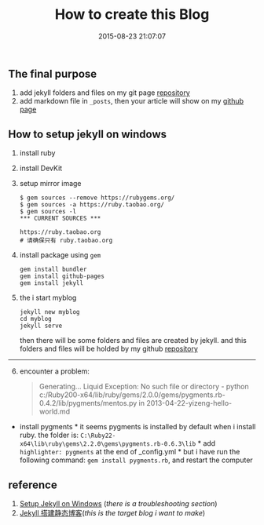﻿---
layout: post
title:  "How to create this Blog"
date:   2015-08-23 21:07:07
categories: jekyll
---
## The final purpose
1. add jekyll folders and files on my git page [repository](https://github.com/ray525/ray525.github.io)
2. add markdown file in `_posts`, then your article will show on my [github page](http://ray525.github.io/)

## How to setup jekyll on windows
1. install ruby
2. install DevKit
3. setup mirror image
    ```
    $ gem sources --remove https://rubygems.org/
    $ gem sources -a https://ruby.taobao.org/
    $ gem sources -l
    *** CURRENT SOURCES ***
    
    https://ruby.taobao.org
    # 请确保只有 ruby.taobao.org
    ```
4. install package using  `gem` 

    ```
    gem install bundler
    gem install github-pages
    gem install jekyll
    ```
    
5. the i start myblog
    ```
    jekyll new myblog
    cd myblog
    jekyll serve
    ```
    then there will be some folders and files are created by jekyll. and this folders and files will be holded by my github [repository](https://github.com/ray525/ray525.github.io)
___
6. encounter a problem:
    > Generating... Liquid Exception: No such file or directory - python c:/Ruby200-x64/lib/ruby/gems/2.0.0/gems/pygments.rb-0.4.2/lib/pygments/mentos.py in 2013-04-22-yizeng-hello-world.md

- install pygments
        * it seems pygments is installed by default when i install ruby. the folder is: `C:\Ruby22-x64\lib\ruby\gems\2.2.0\gems\pygments.rb-0.6.3\lib`
        * add `highlighter: pygments` at the end of _config.yml
        * but i have run the following command: `gem install pygments.rb`, and restart the computer

## reference
1. [Setup Jekyll on Windows](http://yizeng.me/2013/05/10/setup-jekyll-on-windows/#install-ruby) (*there is a troubleshooting section*)
2. [Jekyll 搭建静态博客](http://gaohaoyang.github.io/2015/02/15/create-my-blog-with-jekyll/)(*this is the target blog i want to make*)
        

 


